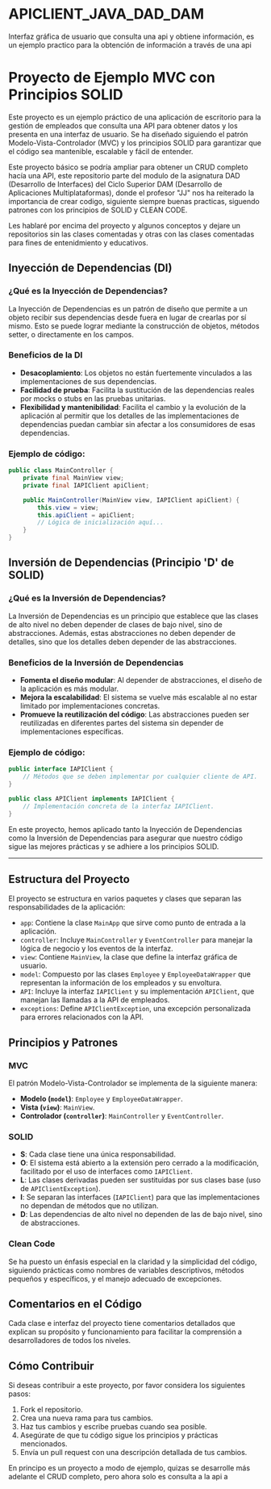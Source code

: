 # APICLIENT_JAVA_DAD_DAM
Interfaz gráfica de usuario que consulta una api y obtiene información, es un ejemplo practico para la obtención de información a través de una api


# Proyecto de Ejemplo MVC con Principios SOLID

Este proyecto es un ejemplo práctico de una aplicación de escritorio para la gestión de empleados que consulta una API para obtener datos y los presenta en una interfaz de usuario. Se ha diseñado siguiendo el patrón Modelo-Vista-Controlador (MVC) y los principios SOLID para garantizar que el código sea mantenible, escalable y fácil de entender.

Este proyecto básico se podría ampliar para obtener un CRUD completo hacía una API, este repositorio parte del modulo de la asignatura DAD (Desarrollo de Interfaces) del Ciclo Superior DAM (Desarrollo de Aplicaciones Multiplataformas), donde el profesor "JJ" nos ha reiterado la importancia de crear codigo, siguiente siempre buenas practicas, siguendo patrones con los principios de SOLID y CLEAN CODE.

Les hablaré por encima del proyecto y algunos conceptos y dejare un repositorios sin las clases comentadas y otras con las clases comentadas para fines de entenidmiento y educativos.

## Inyección de Dependencias (DI)

### ¿Qué es la Inyección de Dependencias?
La Inyección de Dependencias es un patrón de diseño que permite a un objeto recibir sus dependencias desde fuera en lugar de crearlas por sí mismo. Esto se puede lograr mediante la construcción de objetos, métodos setter, o directamente en los campos.

### Beneficios de la DI
- **Desacoplamiento**: Los objetos no están fuertemente vinculados a las implementaciones de sus dependencias.
- **Facilidad de prueba**: Facilita la sustitución de las dependencias reales por mocks o stubs en las pruebas unitarias.
- **Flexibilidad y mantenibilidad**: Facilita el cambio y la evolución de la aplicación al permitir que los detalles de las implementaciones de dependencias puedan cambiar sin afectar a los consumidores de esas dependencias.

### Ejemplo de código:
```java
public class MainController {
    private final MainView view;
    private final IAPIClient apiClient;

    public MainController(MainView view, IAPIClient apiClient) {
        this.view = view;
        this.apiClient = apiClient;
        // Lógica de inicialización aquí...
    }
}
```

## Inversión de Dependencias (Principio 'D' de SOLID)

### ¿Qué es la Inversión de Dependencias?
La Inversión de Dependencias es un principio que establece que las clases de alto nivel no deben depender de clases de bajo nivel, sino de abstracciones. Además, estas abstracciones no deben depender de detalles, sino que los detalles deben depender de las abstracciones.

### Beneficios de la Inversión de Dependencias
- **Fomenta el diseño modular**: Al depender de abstracciones, el diseño de la aplicación es más modular.
- **Mejora la escalabilidad**: El sistema se vuelve más escalable al no estar limitado por implementaciones concretas.
- **Promueve la reutilización del código**: Las abstracciones pueden ser reutilizadas en diferentes partes del sistema sin depender de implementaciones específicas.

### Ejemplo de código:
```java
public interface IAPIClient {
    // Métodos que se deben implementar por cualquier cliente de API.
}

public class APIClient implements IAPIClient {
    // Implementación concreta de la interfaz IAPIClient.
}
```

En este proyecto, hemos aplicado tanto la Inyección de Dependencias como la Inversión de Dependencias para asegurar que nuestro código sigue las mejores prácticas y se adhiere a los principios SOLID.

---

## Estructura del Proyecto

El proyecto se estructura en varios paquetes y clases que separan las responsabilidades de la aplicación:

- `app`: Contiene la clase `MainApp` que sirve como punto de entrada a la aplicación.
- `controller`: Incluye `MainController` y `EventController` para manejar la lógica de negocio y los eventos de la interfaz.
- `view`: Contiene `MainView`, la clase que define la interfaz gráfica de usuario.
- `model`: Compuesto por las clases `Employee` y `EmployeeDataWrapper` que representan la información de los empleados y su envoltura.
- `API`: Incluye la interfaz `IAPIClient` y su implementación `APIClient`, que manejan las llamadas a la API de empleados.
- `exceptions`: Define `APIClientException`, una excepción personalizada para errores relacionados con la API.

## Principios y Patrones

### MVC
El patrón Modelo-Vista-Controlador se implementa de la siguiente manera:
- **Modelo (`model`)**: `Employee` y `EmployeeDataWrapper`.
- **Vista (`view`)**: `MainView`.
- **Controlador (`controller`)**: `MainController` y `EventController`.

### SOLID
- **S**: Cada clase tiene una única responsabilidad.
- **O**: El sistema está abierto a la extensión pero cerrado a la modificación, facilitado por el uso de interfaces como `IAPIClient`.
- **L**: Las clases derivadas pueden ser sustituidas por sus clases base (uso de `APIClientException`).
- **I**: Se separan las interfaces (`IAPIClient`) para que las implementaciones no dependan de métodos que no utilizan.
- **D**: Las dependencias de alto nivel no dependen de las de bajo nivel, sino de abstracciones.

### Clean Code
Se ha puesto un énfasis especial en la claridad y la simplicidad del código, siguiendo prácticas como nombres de variables descriptivos, métodos pequeños y específicos, y el manejo adecuado de excepciones.

## Comentarios en el Código

Cada clase e interfaz del proyecto tiene comentarios detallados que explican su propósito y funcionamiento para facilitar la comprensión a desarrolladores de todos los niveles.

## Cómo Contribuir

Si deseas contribuir a este proyecto, por favor considera los siguientes pasos:

1. Fork el repositorio.
2. Crea una nueva rama para tus cambios.
3. Haz tus cambios y escribe pruebas cuando sea posible.
4. Asegúrate de que tu código sigue los principios y prácticas mencionados.
5. Envía un pull request con una descripción detallada de tus cambios.

En principo es un proyecto a modo de ejemplo, quizas se desarrolle más adelante el CRUD completo, pero ahora solo es consulta a la api a
